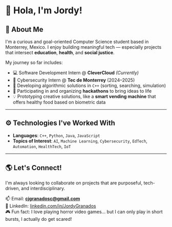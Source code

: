 # 👋 Hola, I'm Jordy!  

## 🧠 About Me

I'm a curious and goal-oriented Computer Science student based in Monterrey, Mexico. I enjoy building meaningful tech — especially projects that intersect **education**, **health**, and **social justice**.

My journey so far includes:
- 💻 Software Development Intern @ **CleverCloud** *(Currently)*
- 🔐 Cybersecurity Intern @ **Tec de Monterrey** (2024–2025)
- 🧮 Developing algorithmic solutions in `C++` (sorting, searching, simulation)
- 🤖 Participating in and organizing **hackathons** to bring ideas to life
- 💡 Prototyping creative solutions, like a **smart vending machine** that offers healthy food based on biometric data

---
## ⚙️ Technologies I've Worked With

- **Languages**: `C++`, `Python`, `Java`, `JavaScript`  
- **Topics of Interest**: `AI`, `Machine Learning`, `Cybersecurity`, `EdTech`, `Automation`, `HealthTech`, `IoT`

---

## 🌎 Let's Connect!

I'm always looking to collaborate on projects that are purposeful, tech-driven, and interdisciplinary.

📫 Email: **cjgranadosc@gmail.com**  
🔗 LinkedIn: [linkedin.com/in/JordyGranados](https://www.linkedin.com/in/JordyGranados)  
🎮 Fun fact: I love playing horror video games... but I can only play in short bursts, I actually do get scared!


